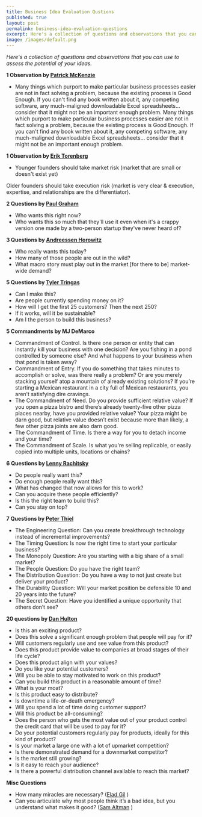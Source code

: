 ```yaml
---
title: Business Idea Evaluation Qustions
published: true
layout: post
permalink: business-idea-evaluation-questions
excerpt: Here's a collection of questions and observations that you can use to assess the potential of your ideas.
image: /images/default.png
---
```


*Here's a collection of questions and observations that you can use to assess the potential of your ideas.*

**1 Observation by [Patrick McKenzie](https://training.kalzumeus.com/newsletters/archive/validating_product_ideas)**

- Many things which purport to make particular business processes easier are not in fact solving a problem, because the existing process is Good Enough. If you can't find any book written about it, any competing software, any much-maligned downloadable Excel spreadsheets... consider that it might not be an important enough problem. Many things which purport to make particular business processes easier are not in fact solving a problem, because the existing process is Good Enough. If you can't find any book written about it, any competing software, any much-maligned downloadable Excel spreadsheets... consider that it might not be an important enough problem.

**1 Observation by [Erik Torenberg](https://twitter.com/eriktorenberg/status/1243820699543687170)**

- Younger founders should take market risk (market that are small or doesn't exist yet)

Older founders should take execution risk (market is very clear & execution, expertise, and relationships are the differentiator).

**2 Questions by [Paul Graham](http://paulgraham.com/startupideas.html)**

- Who wants this right now?
- Who wants this so much that they'll use it even when it's a crappy version one made by a two-person startup they've never heard of?

**3 Questions by [Andreessen Horowitz](https://justinjackson.ca/today)**

- Who really wants this today?
- How many of those people are out in the wild?
- What macro story must play out in the market [for there to be] market-wide demand?

**5 Questions by [Tyler Tringas](https://tylertringas.com/business-ideas-meat-grinder/)**

- Can I make this?
- Are people currently spending money on it?
- How will I get the first 25 customers? Then the next 250?
- If it works, will it be sustainable?
- Am I the person to build this business?

**5 Commandments by MJ DeMarco**

- Commandment of Control. Is there one person or entity that can instantly kill your business with one decision? Are you fishing in a pond controlled by someone else? And what happens to your business when that pond is taken away?
- Commandment of Entry. If you do something that takes minutes to accomplish or solve, was there really a problem? Or are you merely stacking yourself atop a mountain of already existing solutions? If you’re starting a Mexican restaurant in a city full of Mexican restaurants, you aren’t satisfying dire cravings.
- The Commandment of Need. Do you provide sufficient relative value? If you open a pizza bistro and there’s already twenty-five other pizza places nearby, have you provided relative value? Your pizza might be darn good, but relative value doesn’t exist because more than likely, a few other pizza joints are also darn good.
- The Commandment of Time. Is there a way for you to detach income and your time?
- The Commandment of Scale. Is what you're selling replicable, or easily copied into multiple units, locations or chains?

**6 Questions by [Lenny Rachitsky](https://www.lennyrachitsky.com/p/evaluating-a-marketplace-business)**

- Do people really want this?
- Do enough people really want this?
- What has changed that now allows for this to work?
- Can you acquire these people efficiently?
- Is this the right team to build this?
- Can you stay on top?

**7 Questions by [Peter Thiel](https://www.goodreads.com/book/show/18050143-zero-to-one)**

- The Engineering Question: Can you create breakthrough technology instead of incremental improvements?
- The Timing Question: Is now the right time to start your particular business?
- The Monopoly Question: Are you starting with a big share of a small market?
- The People Question: Do you have the right team?
- The Distribution Question: Do you have a way to not just create but deliver your product?
- The Durability Question: Will your market position be defensible 10 and 20 years into the future?
- The Secret Question: Have you identified a unique opportunity that others don’t see?

**20 questions by [Dan Hulton](https://greaterdanorequalto.com/evaluating-modest-saas-business-ideas/)**

- Is this an exciting product?
- Does this solve a significant enough problem that people will pay for it?
- Will customers regularly use and see value from this product?
- Does this product provide value to companies at broad stages of their life cycle?
- Does this product align with your values?
- Do you like your potential customers?
- Will you be able to stay motivated to work on this product?
- Can you build this product in a reasonable amount of time?
- What is your moat?
- Is this product easy to distribute?
- Is downtime a life-or-death emergency?
- Will you spend a lot of time doing customer support?
- Will this product be all-consuming?
- Does the person who gets the most value out of your product control the credit card that will be used to pay for it?
- Do your potential customers regularly pay for products, ideally for this kind of product?
- Is your market a large one with a lot of upmarket competition?
- Is there demonstrated demand for a downmarket competitor?
- Is the market still growing?
- Is it easy to reach your audience?
- Is there a powerful distribution channel available to reach this market?

**Misc Questions**

- How many miracles are necessary? ([Elad Gil](http://blog.eladgil.com/2012/10/startups-miracles.html) )
- Can you articulate why most people think it’s a bad idea, but you understand what makes it good? ([Sam Altman](https://blog.samaltman.com/idea-generation) )
